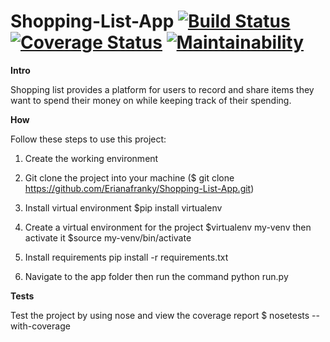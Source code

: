 # Shopping-List-App  [![Build Status](https://travis-ci.org/Erianafranky/Shopping-List-App.svg?branch=develop)](https://travis-ci.org/Erianafranky/Shopping-List-App)   [![Coverage Status](https://coveralls.io/repos/github/Erianafranky/Shopping-List-App/badge.svg?branch=master)](https://coveralls.io/github/Erianafranky/Shopping-List-App?branch=master) [![Maintainability](https://api.codeclimate.com/v1/badges/a99a88d28ad37a79dbf6/maintainability)](https://codeclimate.com/github/codeclimate/codeclimate/maintainability)

**Intro**

Shopping list provides a platform for users to record and share items they want to spend their money on while keeping track of their spending.

**How**

Follow these steps to use this project:

1. Create the working environment

2. Git clone the project into your machine ($ git clone https://github.com/Erianafranky/Shopping-List-App.git)

3. Install virtual environment $pip install virtualenv

4. Create a virtual environment for the project $virtualenv my-venv then activate it $source my-venv/bin/activate

5. Install requirements pip install -r requirements.txt

6. Navigate to the app folder then run the command python run.py

**Tests**

Test the project by using nose and view the coverage report $ nosetests --with-coverage


